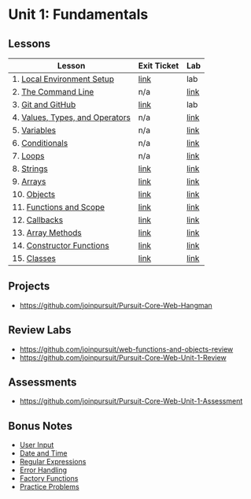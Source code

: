 # Unit 1: Fundamentals

## Lessons

| Lesson | Exit Ticket | Lab |
| --- | --- | --- |
| 1. [Local Environment Setup](./local_environment/README.md) | [link](https://canvas.instructure.com/courses/1605748/quizzes/3937197) | lab |
| 2. [The Command Line](./the_command_line/README.md) | n/a | [link](https://github.com/joinpursuit/PCNWLab-Command-Line/tree/454ec68e8986c55a977637f161991a1c02605f21) |
| 3. [Git and GitHub](./git_and_github/README.md) | [link](https://canvas.instructure.com/courses/1605748/quizzes/3869510) | lab |
| 4. [Values, Types, and Operators](./values_types_operators/README.md) | n/a | [link](https://github.com/joinpursuit/values_types_operators_assignment/blob/master/README.md) |
| 5. [Variables](./variables/README.md) | n/a | [link](https://github.com/joinpursuit/variable_assignment/blob/master/README.md) |
| 6. [Conditionals](./conditionals/README.md) | n/a | [link](https://github.com/joinpursuit/conditional_assignment/blob/master/README.md) |
| 7. [Loops](./loops/README.md) | n/a | [link](https://github.com/joinpursuit/loops_assignment/blob/master/README.md) |
| 8. [Strings](./strings/README.md) | [link](https://canvas.instructure.com/courses/1605748/quizzes/3988761) | [link](https://github.com/joinpursuit/string_assignment/blob/master/README.md) |
| 9. [Arrays](./arrays/README.md) | [link](https://canvas.instructure.com/courses/1605748/quizzes/3996803) | [link](https://github.com/joinpursuit/arrays_assignment) |
| 10. [Objects](./objects/README.md) | [link](https://canvas.instructure.com/courses/1605748/quizzes/4005988) | [link](https://github.com/joinpursuit/objects_assignment) |
| 11. [Functions and Scope](./functions/README.md) | [link](https://canvas.instructure.com/courses/1605748/quizzes/4006749) | [link](https://github.com/joinpursuit/functions_and_scope_assignment/blob/master/README.md) |
| 12. [Callbacks](https://github.com/joinpursuit/Pursuit-Core-Web/blob/6_2/fundamentals/callbacks/README.md) | [link](https://canvas.instructure.com/courses/1605748/quizzes/4012741) | [link](https://github.com/joinpursuit/callback_assignment/blob/master/README.md) |
| 13. [Array Methods](./array_methods/README.md) | [link](https://canvas.instructure.com/courses/1605748/quizzes/4026758) | [link](https://github.com/joinpursuit/array_methods_assignment/blob/master/README.md) |
| 14. [Constructor Functions](./constructor_functions/README.md) | [link](https://canvas.instructure.com/courses/1605748/quizzes/4046242) | [link](https://github.com/joinpursuit/constructor_assignment/blob/master/README.md) |
| 15. [Classes](./classes/README.md) | [link](https://canvas.instructure.com/courses/1605748/quizzes/4046241) | [link](https://github.com/joinpursuit/classes_assignment/blob/master/README.md) |

## Projects

- https://github.com/joinpursuit/Pursuit-Core-Web-Hangman

## Review Labs

- https://github.com/joinpursuit/web-functions-and-objects-review
- https://github.com/joinpursuit/Pursuit-Core-Web-Unit-1-Review

## Assessments

- https://github.com/joinpursuit/Pursuit-Core-Web-Unit-1-Assessment

## Bonus Notes

* [User Input](./user_input/README.md)
* [Date and Time](./date_and_time/README.md)
* [Regular Expressions](./regex/README.md)
* [Error Handling](./error_handling/README.md)
* [Factory Functions](./factory_functions/README.md)
* [Practice Problems](./practice_problems/unit_1_practice_problems.md)
